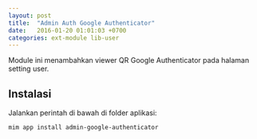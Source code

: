 ```yaml
---
layout: post
title:  "Admin Auth Google Authenticator"
date:   2016-01-20 01:01:03 +0700
categories: ext-module lib-user
---
```


Module ini menambahkan viewer QR Google Authenticator pada halaman setting user.

## Instalasi

Jalankan perintah di bawah di folder aplikasi:

```
mim app install admin-google-authenticator
```
